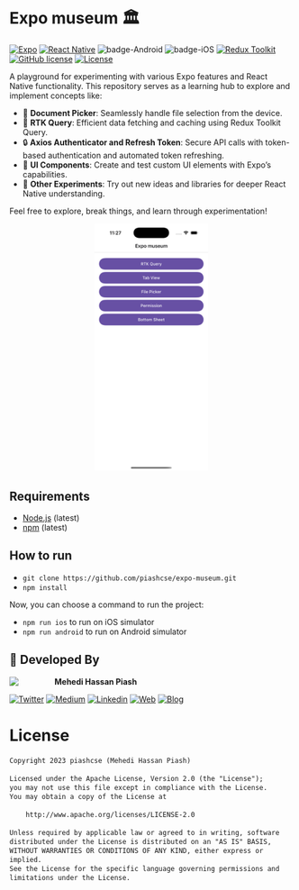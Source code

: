 # Expo museum 🏛️

[![Expo](https://img.shields.io/badge/Expo-53.0.4-blue.svg?logo=expo)](https://expo.dev/)
[![React Native](https://img.shields.io/badge/React%20Native-v0.79.1-green.svg)](https://facebook.github.io/react-native/)
![badge-Android](https://img.shields.io/badge/Platform-Android-brightgreen)
![badge-iOS](https://img.shields.io/badge/Platform-iOS-lightgray)
[![Redux Toolkit](https://img.shields.io/badge/Redux%20Toolkit-2.2.8-764ABC?logo=redux)](https://redux-toolkit.js.org/)
[![GitHub license](https://img.shields.io/badge/license-Apache%20License%202.0-blue.svg?style=flat)](https://www.apache.org/licenses/LICENSE-2.0)
<a href="https://github.com/piashcse"><img alt="License" src="https://img.shields.io/static/v1?label=GitHub&message=piashcse&color=C51162"/></a>

A playground for experimenting with various Expo features and React Native functionality. This repository serves as a learning hub to explore and implement concepts like:

- 📂 **Document Picker**: Seamlessly handle file selection from the device.  
- 🔄 **RTK Query**: Efficient data fetching and caching using Redux Toolkit Query.  
- 🔒 **Axios Authenticator and Refresh Token**: Secure API calls with token-based authentication and automated token refreshing.
- 🎨 **UI Components**: Create and test custom UI elements with Expo’s capabilities.   
- 🚀 **Other Experiments**: Try out new ideas and libraries for deeper React Native understanding.  

Feel free to explore, break things, and learn through experimentation!

<p align="center">
  <img width="40%" height="40%" src="https://github.com/piashcse/expo-museum/blob/master/screenshots/Simulator Screenshot - iPhone 16 Pro.png" />
</p>

## Requirements

- [Node.js](https://nodejs.org/) (latest)
- [npm](https://www.npmjs.com/) (latest)

## How to run

- `git clone https://github.com/piashcse/expo-museum.git`
- `npm install`

Now, you can choose a command to run the project:

- `npm run ios` to run on iOS simulator
- `npm run android` to run on Android simulator

## 👨 Developed By

<a href="https://twitter.com/piashcse" target="_blank">
  <img src="https://avatars.githubusercontent.com/piashcse" width="80" align="left">
</a>

**Mehedi Hassan Piash**

[![Twitter](https://img.shields.io/badge/-Twitter-1DA1F2?logo=x&logoColor=white&style=for-the-badge)](https://twitter.com/piashcse)
[![Medium](https://img.shields.io/badge/-Medium-00AB6C?logo=medium&logoColor=white&style=for-the-badge)](https://medium.com/@piashcse)
[![Linkedin](https://img.shields.io/badge/-LinkedIn-0077B5?logo=linkedin&logoColor=white&style=for-the-badge)](https://www.linkedin.com/in/piashcse/)
[![Web](https://img.shields.io/badge/-Web-0073E6?logo=appveyor&logoColor=white&style=for-the-badge)](https://piashcse.github.io/)
[![Blog](https://img.shields.io/badge/-Blog-0077B5?logo=readme&logoColor=white&style=for-the-badge)](https://piashcse.blogspot.com)

# License

```
Copyright 2023 piashcse (Mehedi Hassan Piash)

Licensed under the Apache License, Version 2.0 (the "License");
you may not use this file except in compliance with the License.
You may obtain a copy of the License at

    http://www.apache.org/licenses/LICENSE-2.0

Unless required by applicable law or agreed to in writing, software
distributed under the License is distributed on an "AS IS" BASIS,
WITHOUT WARRANTIES OR CONDITIONS OF ANY KIND, either express or implied.
See the License for the specific language governing permissions and
limitations under the License.
```
